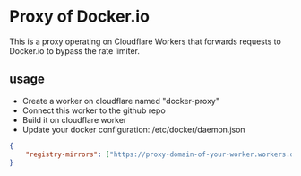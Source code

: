 # Proxy of Docker.io
This is a proxy operating on Cloudflare Workers that forwards requests to Docker.io to bypass the rate limiter.

## usage
* Create a worker on cloudflare named "docker-proxy"
* Connect this worker to the github repo
* Build it on cloudflare worker
* Update your docker configuration:
/etc/docker/daemon.json
```json
{
    "registry-mirrors": ["https://proxy-domain-of-your-worker.workers.dev"],
}
```